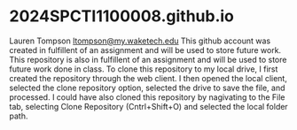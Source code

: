 # 2024SPCTI1100008.github.io
Lauren Tompson
ltompson@my.waketech.edu
This github account was created in fulfillent of an assignment and will be used to store future work.
This repository is also in fulfillent of an assignment and will be used to store future work done in class.
To clone this repository to my local drive, I first created the repository through the web client.  I then opened the local client, selected the clone repository option, selected the drive to save the file, and processed.
I could have also cloned this repository by nagivating to the File tab, selecting Clone Repository (Cntrl+Shift+O) and selected the local folder path.